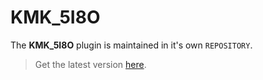 # KMK_5I8O

The **KMK_5I8O** plugin is maintained in it's own `REPOSITORY`.

> Get the latest version [here](http://krambriw.net/Release).